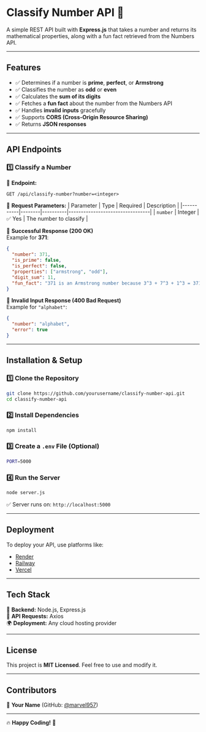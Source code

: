 # Classify Number API 🚀

A simple REST API built with **Express.js** that takes a number and returns its mathematical properties, along with a fun fact retrieved from the Numbers API.

---

## Features

- ✅ Determines if a number is **prime**, **perfect**, or **Armstrong**
- ✅ Classifies the number as **odd** or **even**
- ✅ Calculates the **sum of its digits**
- ✅ Fetches a **fun fact** about the number from the Numbers API
- ✅ Handles **invalid inputs** gracefully
- ✅ Supports **CORS (Cross-Origin Resource Sharing)**
- ✅ Returns **JSON responses**

---

## API Endpoints

### 1️⃣ Classify a Number

📌 **Endpoint:**

```
GET /api/classify-number?number=<integer>
```

📌 **Request Parameters:**
| Parameter | Type | Required | Description |
|-----------|--------|----------|---------------------------------|
| `number` | Integer | ✅ Yes | The number to classify |

📌 **Successful Response (200 OK)**  
Example for **371**:

```json
{
  "number": 371,
  "is_prime": false,
  "is_perfect": false,
  "properties": ["armstrong", "odd"],
  "digit_sum": 11,
  "fun_fact": "371 is an Armstrong number because 3^3 + 7^3 + 1^3 = 371"
}
```

📌 **Invalid Input Response (400 Bad Request)**  
Example for `"alphabet"`:

```json
{
  "number": "alphabet",
  "error": true
}
```

---

## Installation & Setup

### 1️⃣ Clone the Repository

```sh
git clone https://github.com/yourusername/classify-number-api.git
cd classify-number-api
```

### 2️⃣ Install Dependencies

```sh
npm install
```

### 3️⃣ Create a `.env` File (Optional)

```sh
PORT=5000
```

### 4️⃣ Run the Server

```sh
node server.js
```

✅ Server runs on: `http://localhost:5000`

---

## Deployment

To deploy your API, use platforms like:

- [Render](https://render.com/)
- [Railway](https://railway.app/)
- [Vercel](https://vercel.com/)

---

## Tech Stack

🚀 **Backend:** Node.js, Express.js  
📡 **API Requests:** Axios  
🌍 **Deployment:** Any cloud hosting provider

---

## License

This project is **MIT Licensed**. Feel free to use and modify it.

---

## Contributors

👤 **Your Name** (GitHub: [@marvel957](https://github.com/yourusername))

---

🔥 **Happy Coding!** 🚀
